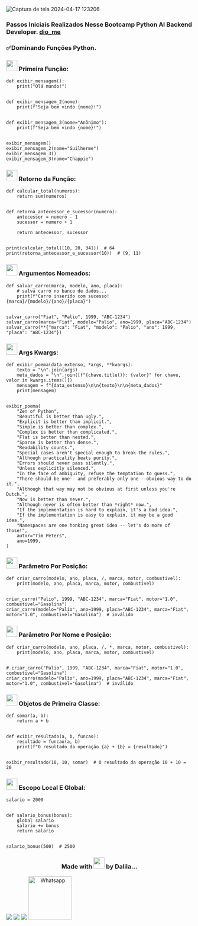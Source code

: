 ![Captura de tela 2024-04-17 123206](https://github.com/DalilaDeveloperMobile/Conhecendo-Linguagem-Python/assets/29806802/83eba503-c094-4431-b85f-e7b4cc9d92de)
### Passos Iniciais Realizados Nesse Bootcamp Python AI Backend Developer. [dio_me](https://www.dio.me/)
### ✅Dominando Funções Python.

### <img src="https://gifs.eco.br/wp-content/uploads/2021/06/gifs-de-coracao-7.gif" width="30px"> Primeira Função:
```
def exibir_mensagem():
    print("Olá mundo!")


def exibir_mensagem_2(nome):
    print(f"Seja bem vindo {nome}!")


def exibir_mensagem_3(nome="Anônimo"):
    print(f"Seja bem vindo {nome}!")


exibir_mensagem()
exibir_mensagem_2(nome="Guilherme")
exibir_mensagem_3()
exibir_mensagem_3(nome="Chappie")
```
### <img src="https://gifs.eco.br/wp-content/uploads/2021/06/gifs-de-coracao-7.gif" width="30px"> Retorno da Função:
```
def calcular_total(numeros):
    return sum(numeros)


def retorna_antecessor_e_sucessor(numero):
    antecessor = numero - 1
    sucessor = numero + 1

    return antecessor, sucessor


print(calcular_total([10, 20, 34]))  # 64
print(retorna_antecessor_e_sucessor(10))  # (9, 11)
```
### <img src="https://gifs.eco.br/wp-content/uploads/2021/06/gifs-de-coracao-7.gif" width="30px"> Argumentos Nomeados:
```
def salvar_carro(marca, modelo, ano, placa):
    # salva carro no banco de dados...
    print(f"Carro inserido com sucesso! {marca}/{modelo}/{ano}/{placa}")


salvar_carro("Fiat", "Palio", 1999, "ABC-1234")
salvar_carro(marca="Fiat", modelo="Palio", ano=1999, placa="ABC-1234")
salvar_carro(**{"marca": "Fiat", "modelo": "Palio", "ano": 1999, "placa": "ABC-1234"})
```
### <img src="https://gifs.eco.br/wp-content/uploads/2021/06/gifs-de-coracao-7.gif" width="30px"> Args Kwargs:
```
def exibir_poema(data_extenso, *args, **kwargs):
    texto = "\n".join(args)
    meta_dados = "\n".join([f"{chave.title()}: {valor}" for chave, valor in kwargs.items()])
    mensagem = f"{data_extenso}\n\n{texto}\n\n{meta_dados}"
    print(mensagem)


exibir_poema(
    "Zen of Python",
    "Beautiful is better than ugly.",
    "Explicit is better than implicit.",
    "Simple is better than complex.",
    "Complex is better than complicated.",
    "Flat is better than nested.",
    "Sparse is better than dense.",
    "Readability counts.",
    "Special cases aren't special enough to break the rules.",
    "Although practicality beats purity.",
    "Errors should never pass silently.",
    "Unless explicitly silenced.",
    "In the face of ambiguity, refuse the temptation to guess.",
    "There should be one-- and preferably only one --obvious way to do it.",
    "Although that way may not be obvious at first unless you're Dutch.",
    "Now is better than never.",
    "Although never is often better than *right* now.",
    "If the implementation is hard to explain, it's a bad idea.",
    "If the implementation is easy to explain, it may be a good idea.",
    "Namespaces are one honking great idea -- let's do more of those!",
    autor="Tim Peters",
    ano=1999,
)
```
### <img src="https://gifs.eco.br/wp-content/uploads/2021/06/gifs-de-coracao-7.gif" width="30px"> Parâmetro Por Posição:
```
def criar_carro(modelo, ano, placa, /, marca, motor, combustivel):
    print(modelo, ano, placa, marca, motor, combustivel)


criar_carro("Palio", 1999, "ABC-1234", marca="Fiat", motor="1.0", combustivel="Gasolina")
criar_carro(modelo="Palio", ano=1999, placa="ABC-1234", marca="Fiat", motor="1.0", combustivel="Gasolina")  # inválido
```
### <img src="https://gifs.eco.br/wp-content/uploads/2021/06/gifs-de-coracao-7.gif" width="30px"> Parâmetro Por Nome e Posição:
```
def criar_carro(modelo, ano, placa, /, *, marca, motor, combustivel):
    print(modelo, ano, placa, marca, motor, combustivel)


# criar_carro("Palio", 1999, "ABC-1234", marca="Fiat", motor="1.0", combustivel="Gasolina")
criar_carro(modelo="Palio", ano=1999, placa="ABC-1234", marca="Fiat", motor="1.0", combustivel="Gasolina")  # inválido
```
### <img src="https://gifs.eco.br/wp-content/uploads/2021/06/gifs-de-coracao-7.gif" width="30px"> Objetos de Primeira Classe:
```
def somar(a, b):
    return a + b


def exibir_resultado(a, b, funcao):
    resultado = funcao(a, b)
    print(f"O resultado da operação {a} + {b} = {resultado}")


exibir_resultado(10, 10, somar)  # O resultado da operação 10 + 10 = 20
```
### <img src="https://gifs.eco.br/wp-content/uploads/2021/06/gifs-de-coracao-7.gif" width="30px"> Escopo Local E Global:
```
salario = 2000


def salario_bonus(bonus):
    global salario
    salario += bonus
    return salario


salario_bonus(500)  # 2500
```
<h3 align="center"> Made with <img src="https://gifs.eco.br/wp-content/uploads/2021/06/gifs-de-coracao-7.gif" width="30px"> by Dalila...</h3>
<div align="center"  style="display: inline-block">
  <a href="https://www.linkedin.com/in/dalila-cust%C3%B3dio-046076181/" target="_blank"><img src="https://img.shields.io/badge/-LinkedIn-%230077B5?style=for-the-badge&logo=linkedin&logoColor=white" target="_blank"></a> 
  <a href = "mailto:dalila.dalila70@gmail.com"><img src="https://img.shields.io/badge/Gmail-D14836?style=for-the-badge&logo=gmail&logoColor=white" target="_blank"></a>
  <a href="https://instagram.com/dalila.dalila70" target="_blank"><img src="https://img.shields.io/badge/-Instagram-%23E4405F?style=for-the-badge&logo=instagram&logoColor=white" target="_blank"></a>
  <a target="_blank" href="https://api.whatsapp.com/send?phone=5588997138541"><img  alt="Whatsapp" width="117px" src="https://img.shields.io/badge/WhatsApp-25D366?style=for-the-badge&logo=whatsapp&logoColor=white"/></a> 
</div>
